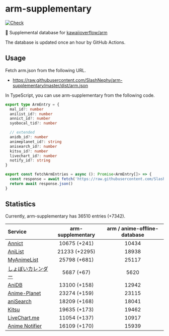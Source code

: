 # arm-supplementary

[![Check](https://github.com/SlashNephy/arm-supplementary/actions/workflows/check-node.yml/badge.svg)](https://github.com/SlashNephy/arm-supplementary/actions/workflows/check-node.yml)

💊 Supplemental database for [kawaiioverflow/arm](https://github.com/kawaiioverflow/arm)

The database is updated once an hour by GitHub Actions.

## Usage

Fetch arm.json from the following URL.

- https://raw.githubusercontent.com/SlashNephy/arm-supplementary/master/dist/arm.json

In TypeScript, you can use arm-supplementary from the following code.

```TypeScript
export type ArmEntry = {
  mal_id?: number
  anilist_id?: number
  annict_id?: number
  syobocal_tid?: number

  // extended
  anidb_id?: number
  animeplanet_id?: string
  anisearch_id?: number
  kitsu_id?: number
  livechart_id?: number
  notify_id?: string
}

export const fetchArmEntries = async (): Promise<ArmEntry[]> => {
  const response = await fetch('https://raw.githubusercontent.com/SlashNephy/arm-supplementary/master/dist/arm.json')
  return await response.json()
}
```

## Statistics

Currently, arm-supplementary has 36510 entries (+7342).

| Service                                     | arm-supplementary | arm / anime-offline-database |
| :------------------------------------------ | :---------------: | :--------------------------: |
| [Annict](https://annict.com)                |   10675 (+241)    |            10434             |
| [AniList](https://anilist.co)               |   21233 (+2295)   |            18938             |
| [MyAnimeList](https://myanimelist.net)      |   25798 (+681)    |            25117             |
| [しょぼいカレンダー](https://cal.syoboi.jp) |    5687 (+67)     |             5620             |
| [AniDB](https://anidb.net)                  |   13100 (+158)    |            12942             |
| [Anime-Planet](https://anime-planet.com)    |   23274 (+159)    |            23115             |
| [aniSearch](https://anisearch.com)          |   18209 (+168)    |            18041             |
| [Kitsu](https://kitsu.io)                   |   19635 (+173)    |            19462             |
| [LiveChart.me](https://livechart.me)        |   11054 (+137)    |            10917             |
| [Anime Notifier](https://notify.moe)        |   16109 (+170)    |            15939             |
